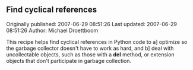 ## Find cyclical references 
Originally published: 2007-06-29 08:51:26 
Last updated: 2007-06-29 08:51:26 
Author: Michael Droettboom 
 
This recipe helps find cyclical references in Python code to a] optimize so the garbage collector doesn't have to work as hard, and b] deal with uncollectable objects, such as those with a __del__ method, or extension objects that don't participate in garbage collection.
